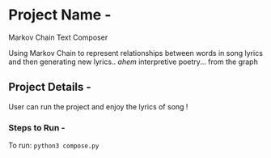 # Project Name -
Markov Chain Text Composer 


Using Markov Chain to represent relationships between words in song lyrics and then generating new lyrics.. *ahem* interpretive poetry... from the graph


## Project Details -
User can run the project and enjoy the lyrics of song !


### Steps to Run - 
To run: `python3 compose.py`

